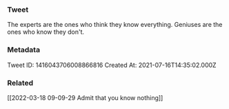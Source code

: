### Tweet
The experts are the ones who think they know everything. Geniuses are the ones who know they don't.

### Metadata
Tweet ID: 1416043706008866816
Created At: 2021-07-16T14:35:02.000Z

### Related
[[2022-03-18 09-09-29 Admit that you know nothing]]

